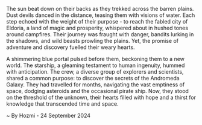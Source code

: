 
The sun beat down on their backs as they trekked across the barren plains. Dust devils danced in the distance, teasing them with visions of water.  Each step echoed with the weight of their purpose - to reach the fabled city of Eldoria, a land of magic and prosperity, whispered about in hushed tones around campfires. Their journey was fraught with danger, bandits lurking in the shadows, and wild beasts prowling the plains. Yet, the promise of adventure and discovery fuelled their weary hearts.

A shimmering blue portal pulsed before them, beckoning them to a new world. The starship, a gleaming testament to human ingenuity, hummed with anticipation. The crew, a diverse group of explorers and scientists, shared a common purpose: to discover the secrets of the Andromeda Galaxy.  They had travelled for months, navigating the vast emptiness of space, dodging asteroids and the occasional pirate ship. Now, they stood on the threshold of the unknown, their hearts filled with hope and a thirst for knowledge that transcended time and space. 

~ By Hozmi - 24 September 2024
